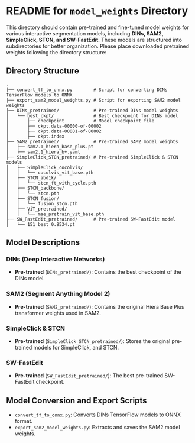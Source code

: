 # README for `model_weights` Directory

This directory should contain pre-trained and fine-tuned model weights for various interactive segmentation models, including **DINs, SAM2, SimpleClick, STCN, and SW-FastEdit**. These models are structured into subdirectories for better organization. Please place downloaded pretrained weights following the directory structure:

## Directory Structure

```
.
├── convert_tf_to_onnx.py        # Script for converting DINs TensorFlow models to ONNX
├── export_sam2_model_weights.py # Script for exporting SAM2 model weights
├── DINs_pretrained/             # Pre-trained DINs model weights
│   └── best_ckpt/               # Best checkpoint for DINs model
│       ├── checkpoint           # Model checkpoint file
│       ├── ckpt.data-00000-of-00002
│       ├── ckpt.data-00001-of-00002
│       ├── ckpt.index
├── SAM2_pretrained/             # Pre-trained SAM2 model weights
│   ├── sam2.1_hiera_base_plus.pt
│   ├── sam2.1_hiera_b+.yaml
├── SimpleClick_STCN_pretrained/ # Pre-trained SimpleClick & STCN models
│   ├── SimpleClick_cocolvis/
│   │   └── cocolvis_vit_base.pth
│   ├── STCN_abd1k/
│   │   └── stcn_ft_with_cycle.pth
│   ├── STCN_backbone/
│   │   └── stcn.pth
│   ├── STCN_fusion/
│   │   └── fusion_stcn.pth
│   ├── ViT_pretrained/
│   │   └── mae_pretrain_vit_base.pth
├── SW_FastEdit_pretrained/      # Pre-trained SW-FastEdit model
│   └── 151_best_0.8534.pt
```

## Model Descriptions

### **DINs (Deep Interactive Networks)**
- **Pre-trained** (`DINs_pretrained/`): Contains the best checkpoint of the DINs model.

### **SAM2 (Segment Anything Model 2)**
- **Pre-trained** (`SAM2_pretrained/`): Contains the original Hiera Base Plus transformer weights used in SAM2.

### **SimpleClick & STCN**
- **Pre-trained** (`SimpleClick_STCN_pretrained/`): Stores the original pre-trained models for SimpleClick, and STCN.

### **SW-FastEdit**
- **Pre-trained** (`SW_FastEdit_pretrained/`): The best pre-trained SW-FastEdit checkpoint.

## Model Conversion and Export Scripts
- `convert_tf_to_onnx.py`: Converts DINs TensorFlow models to ONNX format.
- `export_sam2_model_weights.py`: Extracts and saves the SAM2 model weights.
